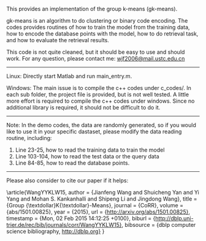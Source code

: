 
This provides an implementation of the group k-means (gk-means).

gk-means is an algorithm to do clustering or binary code encoding. The codes provides
routines of how to train the model from the training data, how to encode the database
points with the model, how to do retrieval task, and how to evaluate the retrieval 
results. 

This code is not quite cleaned, but it should be easy to use and should work. 
For any question, please contact me: wjf2006@mail.ustc.edu.cn

----------------------------------------------------------------------
Linux: Directly start Matlab and run main_entry.m. 

Windows: The main issue is to compile the c++ codes under c_codes/. In each sub folder, 
    the project file is provided, but is not well tested. A little more effort is required
    to compile the c++ codes under windows. Since no additional library is required, 
    it should not be difficult to do it. 

-----------------------------------------------------------------------
Note:
In the demo codes, the data are randomly generated, so if you would like to use it in 
your specific dastaset, please modify the data reading routine, including:
1. Line 23-25, how to read the training data to train the model
2. Line 103-104, how to read the test data or the query data
3. Line 84-85, how to read the database points. 

------------------------------------------------------------------------
Please also consider to cite our paper if it helps:

\article{WangYYKLW15,
    author    = {Jianfeng Wang and
                 Shuicheng Yan and
                 Yi Yang and
                 Mohan S. Kankanhalli and
                 Shipeng Li and
                 Jingdong Wang},
    title     = {Group {\textdollar}K{\textdollar}-Means},
    journal   = {CoRR},
    volume    = {abs/1501.00825},
    year      = {2015},
    url       = {http://arxiv.org/abs/1501.00825},
    timestamp = {Mon, 02 Feb 2015 14:12:25 +0100},
    biburl    = {http://dblp.uni-trier.de/rec/bib/journals/corr/WangYYKLW15},
    bibsource = {dblp computer science bibliography, http://dblp.org}
}
